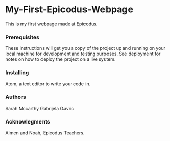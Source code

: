 # My-First-Epicodus-Webpage
This is my first webpage made at Epicodus.
### Prerequisites
These instructions will get you a copy of the project up and running on your local machine for development and testing purposes. See deployment for notes on how to deploy the project on a live system.
### Installing
Atom, a text editor to write your code in.
### Authors
Sarah Mccarthy
Gabrijela Gavric
### Acknowlegments
Aimen and Noah, Epicodus Teachers.
